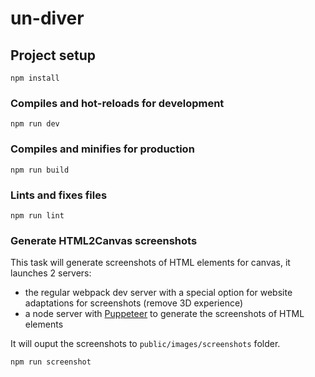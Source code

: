 # un-diver

## Project setup
```
npm install
```

### Compiles and hot-reloads for development
```
npm run dev
```

### Compiles and minifies for production
```
npm run build
```

### Lints and fixes files
```
npm run lint
```

### Generate HTML2Canvas screenshots
This task will generate screenshots of HTML elements for canvas, it launches 2 servers:
* the regular webpack dev server with a special option for website adaptations for screenshots (remove 3D experience)
* a node server with [Puppeteer](https://github.com/GoogleChrome/puppeteer) to generate the screenshots of HTML elements

It will ouput the screenshots to `public/images/screenshots` folder.
```
npm run screenshot
```

